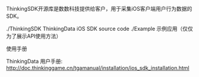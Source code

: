 ThinkingSDK开源库是数数科技提供给客户，用于采集iOS客户端用户行为数据的SDK。

./ThinkingSDK ThinkingData iOS SDK source code
./Example 示例应用（仅仅为了展示API使用方法）

使用手册

ThinkingData 用户手册: 
http://doc.thinkinggame.cn/tgamanual/installation/ios_sdk_installation.html

